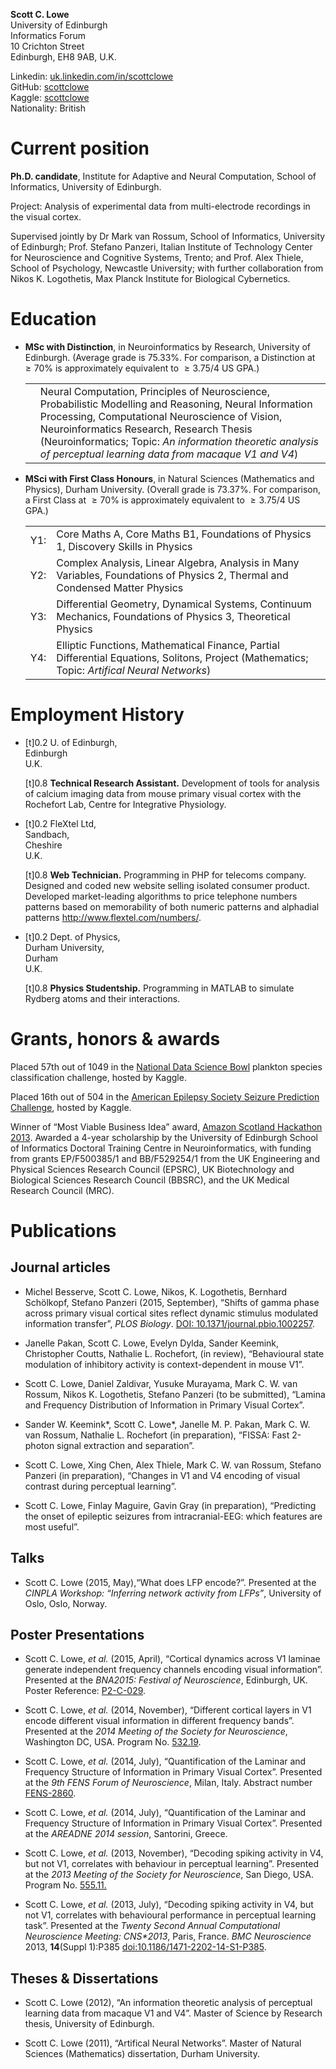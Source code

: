 **Scott C. Lowe**  
University of Edinburgh  
Informatics Forum  
10 Crichton Street  
Edinburgh, EH8 9AB, U.K.  
  
Linkedin:
[uk.linkedin.com/in/scottclowe](https://uk.linkedin.com/in/scottclowe)  
GitHub: [scottclowe](https://github.com/scottclowe)  
Kaggle: [scottclowe](https://www.kaggle.com/scottclowe)  
 Nationality: British  

Current position
================

**Ph.D. candidate**, Institute for Adaptive and Neural Computation,
School of Informatics, University of Edinburgh.

Project: Analysis of experimental data from multi-electrode recordings
in the visual cortex.

Supervised jointly by Dr Mark van Rossum, School of Informatics,
University of Edinburgh; Prof. Stefano Panzeri, Italian Institute of
Technology Center for Neuroscience and Cognitive Systems, Trento; and
Prof. Alex Thiele, School of Psychology, Newcastle University; with
further collaboration from Nikos K. Logothetis, Max Planck Institute for
Biological Cybernetics.

Education
=========

-   **MSc with Distinction**, in Neuroinformatics by Research,
    University of Edinburgh. <span>(Average grade is 75.33%. For
    comparison, a Distinction at  ≥ 70% is approximately equivalent to
     ≥ 3.75/4 US GPA.)</span>  

    <table>
    <tbody>
    <tr class="odd">
    <td align="left"></td>
    <td align="left">Neural Computation, Principles of Neuroscience, Probabilistic Modelling and Reasoning, Neural Information Processing, Computational Neuroscience of Vision, Neuroinformatics Research, Research Thesis (Neuroinformatics; Topic: <em>An information theoretic analysis of perceptual learning data from macaque V1 and V4</em>)</td>
    </tr>
    </tbody>
    </table>

-   **MSci with First Class Honours**, in Natural Sciences (Mathematics
    and Physics), Durham University. <span>(Overall grade is 73.37%. For
    comparison, a First Class at  ≥ 70% is approximately equivalent to
     ≥ 3.75/4 US GPA.)</span>  

    <table>
    <tbody>
    <tr class="odd">
    <td align="left">Y1:</td>
    <td align="left">Core Maths A, Core Maths B1, Foundations of Physics 1, Discovery Skills in Physics</td>
    </tr>
    <tr class="even">
    <td align="left">Y2:</td>
    <td align="left">Complex Analysis, Linear Algebra, Analysis in Many Variables, Foundations of Physics 2, Thermal and Condensed Matter Physics</td>
    </tr>
    <tr class="odd">
    <td align="left">Y3:</td>
    <td align="left">Differential Geometry, Dynamical Systems, Continuum Mechanics, Foundations of Physics 3, Theoretical Physics</td>
    </tr>
    <tr class="even">
    <td align="left">Y4:</td>
    <td align="left">Elliptic Functions, Mathematical Finance, Partial Differential Equations, Solitons, Project (Mathematics; Topic: <em>Artifical Neural Networks</em>)</td>
    </tr>
    </tbody>
    </table>

Employment History
==================

-   [t]<span>0.2</span> <span>U. of Edinburgh,  
    Edinburgh  
    U.K.</span>

    [t]<span>0.8</span> **Technical Research Assistant.**
    <span>Development of tools for analysis of calcium imaging data from
    mouse primary visual cortex with the Rochefort Lab, Centre for
    Integrative Physiology.</span>

-   [t]<span>0.2</span> <span>FleXtel Ltd,  
    Sandbach,  
    Cheshire  
    U.K.</span>

    [t]<span>0.8</span> **Web Technician.** <span>Programming in PHP for
    telecoms company. Designed and coded new website selling isolated
    consumer product. Developed market-leading algorithms to price
    telephone numbers patterns based on memorability of both numeric
    patterns and alphadial patterns
    <http://www.flextel.com/numbers/>.</span>

-   [t]<span>0.2</span> <span>Dept. of Physics,  
    Durham University,  
    Durham  
    U.K.</span>

    [t]<span>0.8</span> **Physics Studentship.** <span>Programming in
    MATLAB to simulate Rydberg atoms and their interactions.</span>

Grants, honors & awards
=======================

Placed 57th out of 1049 in the [National Data Science
Bowl](https://www.kaggle.com/c/datasciencebowl) plankton species
classification challenge, hosted by Kaggle.

Placed 16th out of 504 in the [American Epilepsy Society Seizure
Prediction Challenge](https://www.kaggle.com/c/seizure-prediction),
hosted by Kaggle.

Winner of “Most Viable Business Idea” award, [Amazon Scotland Hackathon
2013](http://www.meetup.com/Amazon-UK-Hackathon-Group/events/108265382/).
Awarded a 4-year scholarship by the University of Edinburgh School of
Informatics Doctoral Training Centre in Neuroinformatics, with funding
from grants EP/F500385/1 and BB/F529254/1 from the UK Engineering and
Physical Sciences Research Council (EPSRC), UK Biotechnology and
Biological Sciences Research Council (BBSRC), and the UK Medical
Research Council (MRC).

Publications
============

Journal articles
----------------

-   Michel Besserve, Scott C. Lowe, Nikos, K. Logothetis, Bernhard
    Schölkopf, Stefano Panzeri (2015, September), “Shifts of gamma phase
    across primary visual cortical sites reflect dynamic stimulus
    modulated information transfer”, *PLOS Biology*. [DOI:
    10.1371/journal.pbio.1002257](https://doi.org/10.1371/journal.pbio.1002257).

-   Janelle Pakan, Scott C. Lowe, Evelyn Dylda, Sander Keemink,
    Christopher Coutts, Nathalie L. Rochefort, (in review), “Behavioural
    state modulation of inhibitory activity is context-dependent in
    mouse V1”.

-   Scott C. Lowe, Daniel Zaldivar, Yusuke Murayama, Mark C. W. van
    Rossum, Nikos K. Logothetis, Stefano Panzeri (to be submitted),
    “Lamina and Frequency Distribution of Information in Primary Visual
    Cortex”.

-   Sander W. Keemink\*, Scott C. Lowe\*, Janelle M. P. Pakan, Mark C.
    W. van Rossum, Nathalie L. Rochefort (in preparation), “FISSA: Fast
    2-photon signal extraction and separation”.

-   Scott C. Lowe, Xing Chen, Alex Thiele, Mark C. W. van Rossum,
    Stefano Panzeri (in preparation), “Changes in V1 and V4 encoding of
    visual contrast during perceptual learning”.

-   Scott C. Lowe, Finlay Maguire, Gavin Gray (in preparation),
    “Predicting the onset of epileptic seizures from intracranial-EEG:
    which features are most useful”.

Talks
-----

-   Scott C. Lowe (2015, May),“What does LFP encode?”. <span>Presented
    at the *CINPLA Workshop: “Inferring network activity from LFPs”*,
    University of Oslo, Oslo, Norway.</span>

Poster Presentations
--------------------

-   Scott C. Lowe, *et al.* (2015, April), “Cortical dynamics across V1
    laminae generate independent frequency channels encoding visual
    information”. Presented at the *BNA2015: Festival of Neuroscience*,
    Edinburgh, UK. Poster Reference:
    [P2-C-029](http://www.bna.org.uk/static/docs/BNA2015/BNA2015-Abstract-Book.pdf).

-   Scott C. Lowe, *et al.* (2014, November), “Different cortical layers
    in V1 encode different visual information in different frequency
    bands”. Presented at the *2014 Meeting of the Society for
    Neuroscience*, Washington DC, USA. Program No.
    [532.19](http://www.abstractsonline.com/Plan/ViewAbstract.aspx?sKey=a018159d-9116-492d-b234-b4c53acd5260&cKey=e909b23c-40c3-4371-8816-345dfe3e6c3c&mKey=54c85d94-6d69-4b09-afaa-502c0e680ca7).

-   Scott C. Lowe, *et al.* (2014, July), “Quantification of the Laminar
    and Frequency Structure of Information in Primary Visual Cortex”.
    Presented at the *9th FENS Forum of Neuroscience*, Milan, Italy.
    Abstract number
    [FENS-2860](http://fens2014.meetingxpert.net/FENS_427/poster_102139/program.aspx).

-   Scott C. Lowe, *et al.* (2014, July), “Quantification of the Laminar
    and Frequency Structure of Information in Primary Visual Cortex”.
    Presented at the *AREADNE 2014 session*, Santorini, Greece.

-   Scott C. Lowe, *et al.* (2013, November), “Decoding spiking activity
    in V4, but not V1, correlates with behaviour in perceptual
    learning”. Presented at the *2013 Meeting of the Society for
    Neuroscience*, San Diego, USA. Program No.
    [555.11.](http://www.abstractsonline.com/Plan/ViewAbstract.aspx?sKey=a69ca081-1031-4c5e-917c-b57b7b7255cf&cKey=5e73e1d9-7177-4207-9890-3efb2a57985b&mKey=8d2a5bec-4825-4cd6-9439-b42bb151d1cf)

-   Scott C. Lowe, *et al.* (2013, July), “Decoding spiking activity in
    V4, but not V1, correlates with behavioural performance in
    perceptual learning task”. Presented at the *Twenty Second Annual
    Computational Neuroscience Meeting: CNS\*2013*, Paris, France. *BMC
    Neuroscience* 2013, **14**(Suppl 1):P385
    [doi:10.1186/1471-2202-14-S1-P385](http://dx.doi.org/10.1186/1471-2202-14-S1-P385).

Theses & Dissertations
----------------------

-   Scott C. Lowe (2012), “An information theoretic analysis of
    perceptual learning data from macaque V1 and V4”. Master of Science
    by Research thesis, University of Edinburgh.

-   Scott C. Lowe (2011), “Artifical Neural Networks”. Master of Natural
    Sciences (Mathematics) dissertation, Durham University.
